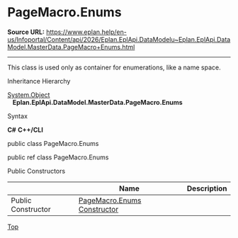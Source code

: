 # PageMacro.Enums

**Source URL:** https://www.eplan.help/en-us/Infoportal/Content/api/2026/Eplan.EplApi.DataModelu~Eplan.EplApi.DataModel.MasterData.PageMacro+Enums.html

---

This class is used only as container for enumerations, like a name space.

Inheritance Hierarchy

[System.Object](#)  
   **Eplan.EplApi.DataModel.MasterData.PageMacro.Enums**

Syntax

**C#**
**C++/CLI**


public class PageMacro.Enums

public ref class PageMacro.Enums

Public Constructors

|  | Name | Description |
| --- | --- | --- |
| Public Constructor | [PageMacro.Enums Constructor](Eplan.EplApi.DataModelu~Eplan.EplApi.DataModel.MasterData.PageMacro+Enums~_ctor.html) |  |

[Top](#top)
